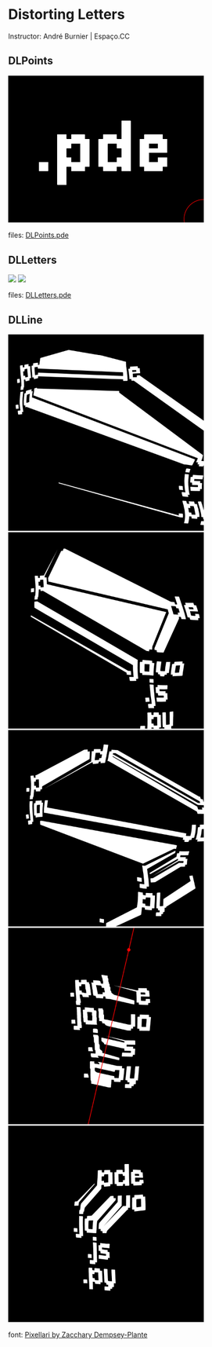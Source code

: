 # Distorting Letters

Instructor: André Burnier | Espaço.CC

## DLPoints

<img src="./DLPoints/DLPoints.gif" width="400">

files: [DLPoints.pde](./DLPoints)

## DLLetters

<img src="./DLLetters/DLLetters.gif" width="400">

<img src="./DLLetters/DLLetters_2.gif" width="400">

files: [DLLetters.pde](./DLLetters)

## DLLine

<img src="./DLLine/DL-00160.png" width="400">

<img src="./DLLine/DL-00324.png" width="400">

<img src="./DLLine/DL-00713.png" width="400">

<img src="./DLLine/DL-02165.png" width="400">

<img src="./DLLine/DL-03535.png" width="400">

font: [Pixellari by Zacchary Dempsey-Plante](https://github.com/zedseven/Pixellari)